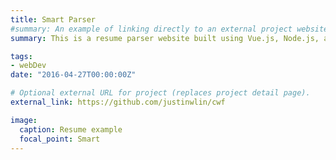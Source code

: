 ```yaml
---
title: Smart Parser
#summary: An example of linking directly to an external project website using `external_link`.
summary: This is a resume parser website built using Vue.js, Node.js, and Lever's resume parsing API. Upload now to see how well your resume is read by the Application Tracking Systems of the companies.

tags:
- webDev
date: "2016-04-27T00:00:00Z"

# Optional external URL for project (replaces project detail page).
external_link: https://github.com/justinwlin/cwf

image:
  caption: Resume example
  focal_point: Smart
---
```

